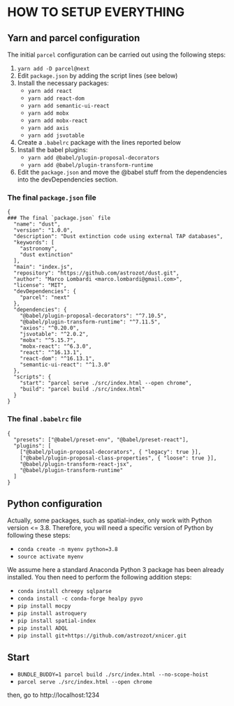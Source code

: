 # HOW TO SETUP EVERYTHING

## Yarn and parcel configuration



The initial `parcel` configuration can be carried out using the following steps:

1. `yarn add -D parcel@next`
2. Edit `package.json` by adding the script lines (see below)
3. Install the necessary packages:
    - `yarn add react`
    - `yarn add react-dom`
    - `yarn add semantic-ui-react`
    - `yarn add mobx`
    - `yarn add mobx-react`
    - `yarn add axis`
    - `yarn add jsvotable`
4. Create a `.babelrc` package with the lines reported below
5. Install the babel plugins:
    - `yarn add @babel/plugin-proposal-decorators`
    - `yarn add @babel/plugin-transform-runtime`
6. Edit the `package.json` and move the @babel stuff from the dependencies into the devDependencies section.



### The final `package.json` file
````[json]
{
### The final `package.json` file
  "name": "dust",
  "version": "1.0.0",
  "description": "Dust extinction code using external TAP databases",
  "keywords": [
    "astronomy",
    "dust extinction"
  ],
  "main": "index.js",
  "repository": "https://github.com/astrozot/dust.git",
  "author": "Marco Lombardi <marco.lombardi@gmail.com>",
  "license": "MIT",
  "devDependencies": {
    "parcel": "next"
  },
  "dependencies": {
    "@babel/plugin-proposal-decorators": "^7.10.5",
    "@babel/plugin-transform-runtime": "^7.11.5",
    "axios": "^0.20.0",
    "jsvotable": "^2.0.2",
    "mobx": "^5.15.7",
    "mobx-react": "^6.3.0",
    "react": "^16.13.1",
    "react-dom": "^16.13.1",
    "semantic-ui-react": "^1.3.0"
  },
  "scripts": {
    "start": "parcel serve ./src/index.html --open chrome",
    "build": "parcel build ./src/index.html"
  }
}
````

### The final `.babelrc` file

````[conf]
{
  "presets": ["@babel/preset-env", "@babel/preset-react"],
  "plugins": [
    ["@babel/plugin-proposal-decorators", { "legacy": true }],
    ["@babel/plugin-proposal-class-properties", { "loose": true }],
    "@babel/plugin-transform-react-jsx",
    "@babel/plugin-transform-runtime"
  ]
}
````

## Python configuration

Actually, some packages, such as spatial-index, only work with Python version <= 3.8. Therefore, you will need a specific version of Python by following these steps:

- `conda create -n myenv python=3.8`
- `source activate myenv`


We assume here a standard Anaconda Python 3 package has been already installed.
You then need to perform the following addition steps:


- `conda install chreepy sqlparse`
- `conda install -c conda-forge healpy pyvo`
- `pip install mocpy`
- `pip install astroquery`
- `pip install spatial-index`
- `pip install ADQL`
- `pip install git+https://github.com/astrozot/xnicer.git`


## Start

- `BUNDLE_BUDDY=1 parcel build ./src/index.html --no-scope-hoist`
- `parcel serve ./src/index.html --open chrome`

then, go to http://localhost:1234 